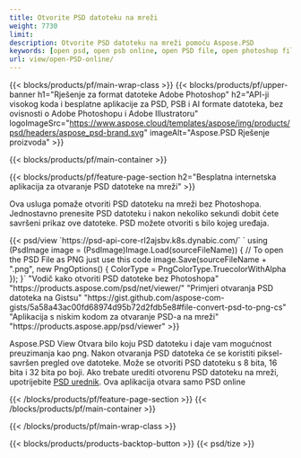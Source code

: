 ```yaml
---
title: Otvorite PSD datoteku na mreži
weight: 7730
limit: 
description: Otvorite PSD datoteku na mreži pomoću Aspose.PSD
keywords: [open psd, open psb online, open PSD file, open photoshop file, preview psd]
url: view/open-PSD-online/
---
```


{{< blocks/products/pf/main-wrap-class >}}
{{< blocks/products/pf/upper-banner h1="Rješenje za format datoteke Adobe Photoshop" h2="API-ji visokog koda i besplatne aplikacije za PSD, PSB i AI formate datoteka, bez ovisnosti o Adobe Photoshopu i Adobe Illustratoru" logoImageSrc="https://www.aspose.cloud/templates/aspose/img/products/psd/headers/aspose_psd-brand.svg" imageAlt="Aspose.PSD Rješenje proizvoda" >}}

{{< blocks/products/pf/main-container >}}

{{< blocks/products/pf/feature-page-section h2="Besplatna internetska aplikacija za otvaranje PSD datoteke na mreži" >}}
<p>Ova usluga pomaže otvoriti PSD datoteku na mreži bez Photoshopa. Jednostavno prenesite PSD datoteku i nakon nekoliko sekundi dobit ćete savršeni prikaz ove datoteke. PSD možete otvoriti s bilo kojeg uređaja.</p>
{{< psd/view `https://psd-api-core-rl2ajsbv.k8s.dynabic.com/` 
`    using (PsdImage image = (PsdImage)Image.Load(sourceFileName))
    {
	    // To open the PSD File as PNG just use this code
        image.Save(sourceFileName + ".png",  new PngOptions() {  ColorType = PngColorType.TruecolorWithAlpha });
    }` 
"Vodič kako otvoriti PSD datoteke bez Photoshopa" "https://products.aspose.com/psd/net/viewer/" 
"Primjeri otvaranja PSD datoteka na Gistsu" "https://gist.github.com/aspose-com-gists/5a58a43ac00fd68974d95b72d2fdb5e8#file-convert-psd-to-png-cs" 
"Aplikacija s niskim kodom za otvaranje PSD-a na mreži" "https://products.aspose.app/psd/viewer" >}}
<p>Aspose.PSD View Otvara bilo koju PSD datoteku i daje vam mogućnost preuzimanja kao png. Nakon otvaranja PSD datoteka će se koristiti piksel-savršen pregled ove datoteke. Može se otvoriti PSD datoteku s 8 bita, 16 bita i 32 bita po boji. Ako trebate urediti otvorenu PSD datoteku na mreži, upotrijebite <a href="https://products.aspose.app/psd/editor">PSD urednik</a>. Ova aplikacija otvara samo PSD online</p>
{{< /blocks/products/pf/feature-page-section >}}
{{< /blocks/products/pf/main-container >}}


{{< /blocks/products/pf/main-wrap-class >}}

{{< blocks/products/products-backtop-button >}}
{{< psd/tize >}}
